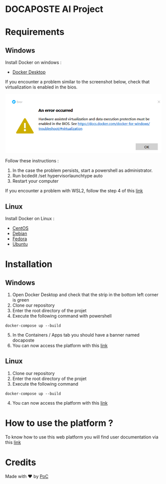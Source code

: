 # DOCAPOSTE AI Project

# Requirements

## Windows

Install Docker on windows :
* [Docker Desktop](https://docs.docker.com/docker-for-windows/install/)

If you encounter a problem similar to the screenshot below, check that virtualization is enabled in the bios.

![alt text](./assets_docs/problem.png)

Follow these instructions : 

1. In the case the problem persists, start a powershell as administrator.
2. Run bcdedit /set hypervisorlaunchtype auto
3. Restart your computer

If you encounter a problem with WSL2, follow the step 4 of this [link](https://docs.microsoft.com/fr-fr/windows/wsl/install-win10#step-4---download-the-linux-kernel-update-package)

## Linux

Install Docker on Linux :
* [CentOS](https://docs.docker.com/engine/install/centos/)
* [Debian](https://docs.docker.com/engine/install/debian/)
* [Fedora](https://docs.docker.com/engine/install/fedora/)
* [Ubuntu](https://docs.docker.com/engine/install/ubuntu/)

# Installation

## Windows

1. Open Docker Desktop and check that the strip in the bottom left corner is green
2. Clone our repository
3. Enter the root directory of the projet
4. Execute the following command with powershell 
```
docker-compose up --build
```
5. In the Containers / Apps tab you should have a banner named docaposte
6. You can now access the platform with this [link](localhost:4200)

## Linux

1. Clone our repository
2. Enter the root directory of the projet
3. Execute the following command 
```
docker-compose up --build
```
4. You can now access the platform with this [link](localhost:4200)

# How to use the platform ?

To know how to use this web platform you will find user documentation via this [link](./HOW_TO_USE.md)

# Credits

Made with :heart: by [PoC](https://poc-innovation.fr)
